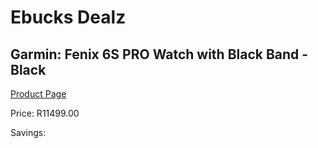 
# Ebucks Dealz
## Garmin: Fenix 6S PRO Watch with Black Band - Black
[Product Page](https://www.ebucks.com/web/shop/productSelected.do?prodId=646541572&catId=872270976)

Price: R11499.00

Savings: 


	